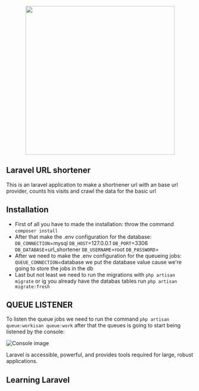 
<p  align="center"><a  href="https://laravel.com"  target="_blank"><img  src="https://raw.githubusercontent.com/laravel/art/master/logo-lockup/5%20SVG/2%20CMYK/1%20Full%20Color/laravel-logolockup-cmyk-red.svg"  width="400"></a></p>

  

## Laravel URL shortener

  

This is an laravel application to make a shortnener url with an base url provider, counts his visits and crawl the data for the basic url

  

## Installation

- First of all you have to made the installation: throw the command `composer install`
- After that make the .env configuration for the database:
`DB_CONNECTION`=mysql 
`DB_HOST`=127.0.0.1
`DB_PORT`=3306
`DB_DATABASE`=url_shortener
`DB_USERNAME`=root
`DB_PASSWORD`=
- After we need to make the .env configuration for the queueing jobs:
`QUEUE_CONNECTION`=database
we put the database value cause we're going to store the jobs in the db
- Last but not least we need to run the migrations with `php artisan migrate` or ig you already have the databas tables run `php artisan migrate:fresh` 

## QUEUE LISTENER
To listen the queue jobs we need to run the command `php artisan queue:workisan queue:work` after that the queues is going to start being listened by the console:

![Console image](https://share.getcloudapp.com/E0uKpkpd)


   

  

Laravel is accessible, powerful, and provides tools required for large, robust applications.

  

## Learning Laravel
